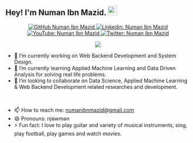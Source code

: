 ## Hey! I'm Numan Ibn Mazid. <img src="https://media.giphy.com/media/hvRJCLFzcasrR4ia7z/giphy.gif" width="25px">


<div align="center">
    <p>
        <a href="https://github.com/NumanIbnMazid">
            <img 
                 src="https://img.shields.io/github/followers/NumanIbnMazid?label=follow&amp;style=social" 
                 alt="GitHub Numan Ibn Mazid" 
            />
        </a>
        <a href="https://www.linkedin.com/in/numanibnmazid/">
            <img 
                 src="https://img.shields.io/badge/-numanibnmazid-blue?style=flat-square&amp;logo=Linkedin&amp;logoColor=white&amp;link=https://www.linkedin.com/in/numanibnmazid/" 
                 alt="Linkedin: Numan Ibn Mazid" 
            />
        </a>
        <a href="https://www.youtube.com/c/NumanIbnMazid">
            <img 
                 src="https://img.shields.io/youtube/follow/NumanIbnMazid?style=social" 
                 alt="YouTube: Numan Ibn Mazid" 
            />
        </a>
        <a href="https://twitter.com/NumanIbnMazid">
            <img 
                 src="https://img.shields.io/twitter/follow/NumanIbnMazid?style=social" 
                 alt="Twitter: Numan Ibn Mazid" 
            />
        </a>
    </p>
    <p>
        <img 
             src="https://github-readme-stats.vercel.app/api?username=NumanIbnMazid&hide=issues&count_private=true&&hide_border=true&include_all_commits=false&show_icons=true&theme=calm" 
        />
    </p>
</div>

- 🌱 I’m currently working on Web Backend Development and System Design.
- 🔭 I’m currently learning Applied Machine Learning and Data Driven Analysis for solving real life problems.
- 👯 I’m looking to collaborate on Data Science, Applied Machine Learning & Web Backend Development related researches and development.

<br />

- 📫 How to reach me: numanibnmazid@gmail.com
- 😄 Pronouns: njʉ́wmən
- ⚡ Fun fact: I love to play guitar and variety of musical instruments, sing, play football, play games and watch movies.
